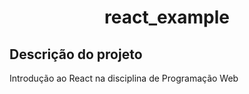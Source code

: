<h1 align="center">react_example</h1>

## Descrição do projeto

<p align="justify">Introdução ao React na disciplina de Programação Web</p>
